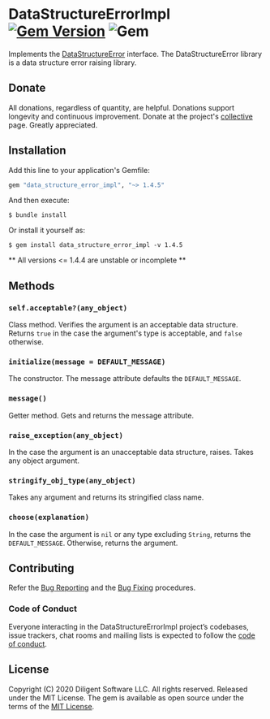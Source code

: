 # DataStructureErrorImpl [![Gem Version](https://badge.fury.io/rb/data_structure_error_impl.svg)](https://badge.fury.io/rb/data_structure_error_impl) ![Gem](https://img.shields.io/gem/dt/data_structure_error_impl)

Implements the [DataStructureError](https://github.com/Diligent-Software-LLC/data_structure_error) 
interface. The DataStructureError library is a data structure error raising library.

## Donate

All donations, regardless of quantity, are helpful. Donations support longevity 
and continuous improvement. Donate at the project's 
[collective](https://opencollective.com/datastructureerror) page. Greatly
 appreciated.

## Installation

Add this line to your application's Gemfile:

```ruby
gem "data_structure_error_impl", "~> 1.4.5"
```

And then execute:

    $ bundle install

Or install it yourself as:

    $ gem install data_structure_error_impl -v 1.4.5
    
** All versions <= 1.4.4 are unstable or incomplete **

## Methods

### `self.acceptable?(any_object)`

Class method. Verifies the argument is an acceptable data structure. Returns 
`true` in the case the argument's type is acceptable, and `false` otherwise.

### `initialize(message = DEFAULT_MESSAGE)`
The constructor. The message attribute defaults the `DEFAULT_MESSAGE`.

### `message()`

Getter method. Gets and returns the message attribute.

### `raise_exception(any_object)`

In the case the argument is an unacceptable data structure, raises. Takes any 
object argument.

### `stringify_obj_type(any_object)`

Takes any argument and returns its stringified class name.

### `choose(explanation)`

In the case the argument is `nil` or any type excluding `String`, returns the 
`DEFAULT_MESSAGE`. Otherwise, returns the argument.

## Contributing

Refer the [Bug Reporting](https://github.com/Diligent-Software-LLC/data_structure_error_impl/issues/3) 
and the 
[Bug Fixing](https://github.com/Diligent-Software-LLC/data_structure_error_impl/issues/4) 
procedures.

### Code of Conduct

Everyone interacting in the DataStructureErrorImpl project’s codebases, issue 
trackers, chat rooms and mailing lists is expected to follow the 
[code of conduct](https://github.com/Diligent-Software-LLC/data_structure_error_impl/blob/master/CODE_OF_CONDUCT.md).

## License

Copyright (C) 2020 Diligent Software LLC. All rights reserved. Released under the MIT License.
The gem is available as open source under the terms of the 
[MIT License](https://opensource.org/licenses/MIT).
